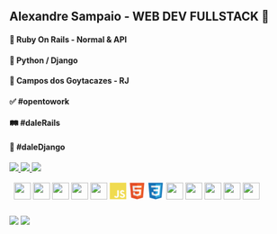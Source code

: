 ## Alexandre Sampaio - WEB DEV FULLSTACK 👋

#### 💎 Ruby On Rails - Normal & API
#### 🐍 Python / Django
#### 📍 Campos dos Goytacazes - RJ
#### ✅ #opentowork
#### 🛤️ #daleRails
#### 🚀 #daleDjango

 <div>
  <a href="https://github.com/SpiderCod3R">
  <img height="180em" src="https://github-readme-stats.vercel.app/api?username=SpiderCod3R&show_icons=true&theme=blueberry&include_all_commits=true&count_private=true"/>
  <img height="180em" src="https://github-readme-stats.vercel.app/api/top-langs/?username=SpiderCod3R&layout=compact&langs_count=6&theme=blueberry&show_icons=true"/>
   <img height="140em" src="https://github-readme-stats.vercel.app/api/wakatime?username=SpiderCod3R&theme=blueberry&langs_count=7"/>
   

</div>
  
<div style="display: inline-block">
   <br>
  &nbsp;
  <img align="center" height="30" width="30" src="https://icon-library.com/images/ruby-on-rails-icon/ruby-on-rails-icon-26.jpg">
  <img align="center" height="30" width="30" src="https://image.flaticon.com/icons/png/512/919/919852.png">
  <img align="center" height="30" width="30" src="https://uxwing.com/wp-content/themes/uxwing/download/10-brands-and-social-media/postgresql.png">
  <img align="center" height="30" width="30" src="https://img.icons8.com/color/452/mongodb.png">
  <img align="center" height="30" width="30" src="https://img.icons8.com/color/452/spring-logo.png"> 
  <img align="center" height="30" width="30" src="https://raw.githubusercontent.com/devicons/devicon/master/icons/javascript/javascript-plain.svg">
  <img align="center" height="30" width="30" src="https://raw.githubusercontent.com/devicons/devicon/master/icons/html5/html5-original.svg">
  <img align="center" height="30" width="30" src="https://raw.githubusercontent.com/devicons/devicon/master/icons/css3/css3-original.svg">
  <img align="center" height="30" width="30" src="https://img.icons8.com/color/452/bootstrap.png">
  <img align="center" height="30" width="30" src="https://raw.githubusercontent.com/dhanishgajjar/vscode-icons/master/png/default_dark.png">
  <img align="center" height="30" width="30" src="https://upload.wikimedia.org/wikipedia/commons/thumb/1/1d/PyCharm_Icon.svg/1024px-PyCharm_Icon.svg.png">
  <img align="center" height="30" width="30" src="https://cdn.iconscout.com/icon/free/png-512/flutter-2752187-2285004.png">
  <img align="center" height="30" width="30" src="https://miro.medium.com/max/1400/1*piK8b5rQNtCQzN4vN_oiAg.png">
</div>
  
  ##
  
  <div>  	
  <a href = "mailto:allexonrails@gmail.com"><img src="https://img.shields.io/badge/-Gmail-%23333?style=for-the-badge&logo=gmail&logoColor=white" target="_blank"></a>
  <a href="https://www.linkedin.com/in/alexandre-sampaio-b1a75785/" target="_blank"><img src="https://img.shields.io/badge/-LinkedIn-%230077B5?style=for-the-badge&logo=linkedin&logoColor=white" target="_blank"></a> 
 
</div>

<!--
**SpiderCod3R/SpiderCod3R** is a ✨ _special_ ✨ repository because its `README.md` (this file) appears on your GitHub profile.

Here are some ideas to get you started:

- 🔭 I’m currently working on ...
- 🌱 I’m currently learning ...
- 👯 I’m looking to collaborate on ...
- 🤔 I’m looking for help with ...
- 💬 Ask me about ...
- 📫 How to reach me: ...
- 😄 Pronouns: ...
- ⚡ Fun fact: ...
-->
